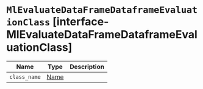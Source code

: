 # `MlEvaluateDataFrameDataframeEvaluationClass` [interface-MlEvaluateDataFrameDataframeEvaluationClass]

| Name | Type | Description |
| - | - | - |
| `class_name` | [Name](./Name.md) | &nbsp; |
